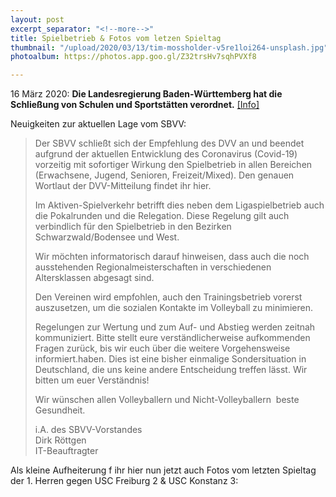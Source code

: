 ```yaml
---
layout: post
excerpt_separator: "<!--more-->"
title: Spielbetrieb & Fotos vom letzen Spieltag
thumbnail: "/upload/2020/03/13/tim-mossholder-v5re1loi264-unsplash.jpg"
photoalbum: https://photos.app.goo.gl/Z32trsHv7sqhPVXf8

---
```



16 März 2020: **Die Landesregierung Baden-Württemberg hat die Schließung von Schulen und Sportstätten verordnet.** <a href="https://www.baden-wuerttemberg.de/de/service/presse/pressemitteilung/pid/landesregierung-beschliesst-massnahmen-gegen-die-ausbreitung-des-coronavirus/"  rel="nofollow noopener">[Info]</a>

Neuigkeiten zur aktuellen Lage vom SBVV:

> Der SBVV schließt sich der Empfehlung des DVV an und beendet aufgrund der aktuellen Entwicklung des Coronavirus (Covid-19) vorzeitig mit sofortiger Wirkung den Spielbetrieb in allen Bereichen (Erwachsene, Jugend, Senioren, Freizeit/Mixed). Den genauen Wortlaut der DVV-Mitteilung findet ihr hier.
>
> Im Aktiven-Spielverkehr betrifft dies neben dem Ligaspielbetrieb auch die Pokalrunden und die Relegation. Diese Regelung gilt auch verbindlich für den Spielbetrieb in den Bezirken Schwarzwald/Bodensee und West.
>
> Wir möchten informatorisch darauf hinweisen, dass auch die noch ausstehenden Regionalmeisterschaften in verschiedenen Altersklassen abgesagt sind.
>
> Den Vereinen wird empfohlen, auch den Trainingsbetrieb vorerst auszusetzen, um die sozialen Kontakte im Volleyball zu minimieren.
>
> Regelungen zur Wertung und zum Auf- und Abstieg werden zeitnah kommuniziert. Bitte stellt eure verständlicherweise aufkommenden Fragen zurück, bis wir euch über die weitere Vorgehensweise informiert.haben. Dies ist eine bisher einmalige Sondersituation in Deutschland, die uns keine andere Entscheidung treffen lässt. Wir bitten um euer Verständnis!
>
> Wir wünschen allen Volleyballern und Nicht-Volleyballern  beste Gesundheit.
>
> i.A. des SBVV-Vorstandes  
> Dirk Röttgen  
> IT-Beauftragter

Als kleine Aufheiterung f ihr hier nun jetzt auch Fotos vom letzten Spieltag der 1. Herren gegen USC Freiburg 2 & USC Konstanz 3:
